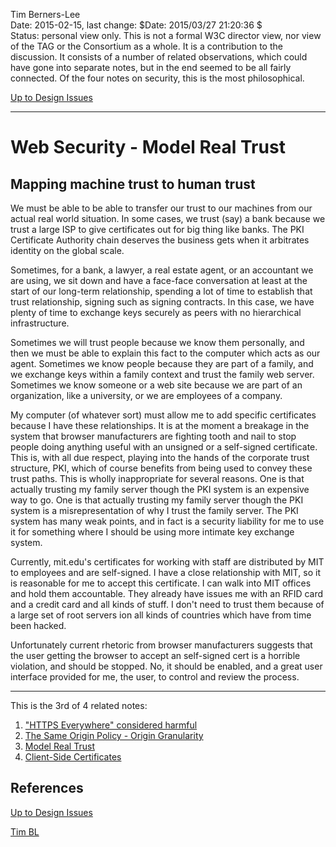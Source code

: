 Tim Berners-Lee  
Date: 2015-02-15, last change: $Date: 2015/03/27 21:20:36 $  
Status: personal view only. This is not a formal W3C director view, nor view
of the TAG or the Consortium as a whole. It is a contribution to the
discussion. It consists of a number of related observations, which could have
gone into separate notes, but in the end seemed to be all fairly connected. Of
the four notes on security, this is the most philosophical.

[Up to Design Issues](https://www.w3.org/DesignIssues/./)

* * *

#  Web Security - Model Real Trust

## Mapping machine trust to human trust

We must be able to be able to transfer our trust to our machines from our
actual real world situation. In some cases, we trust (say) a bank because we
trust a large ISP to give certificates out for big thing like banks. The PKI
Certificate Authority chain deserves the business gets when it arbitrates
identity on the global scale.

Sometimes, for a bank, a lawyer, a real estate agent, or an accountant we are
using, we sit down and have a face-face conversation at least at the start of
our long-term relationship, spending a lot of time to establish that trust
relationship, signing such as signing contracts. In this case, we have plenty
of time to exchange keys securely as peers with no hierarchical
infrastructure.

Sometimes we will trust people because we know them personally, and then we
must be able to explain this fact to the computer which acts as our agent.
Sometimes we know people because they are part of a family, and we exchange
keys within a family context and trust the family web server. Sometimes we
know someone or a web site because we are part of an organization, like a
university, or we are employees of a company.

My computer (of whatever sort) must allow me to add specific certificates
because I have these relationships. It is at the moment a breakage in the
system that browser manufacturers are fighting tooth and nail to stop people
doing anything useful with an unsigned or a self-signed certificate. This is,
with all due respect, playing into the hands of the corporate trust structure,
PKI, which of course benefits from being used to convey these trust paths.
This is wholly inappropriate for several reasons. One is that actually
trusting my family server though the PKI system is an expensive way to go. One
is that actually trusting my family server though the PKI system is a
misrepresentation of why I trust the family server. The PKI system has many
weak points, and in fact is a security liability for me to use it for
something where I should be using more intimate key exchange system.

Currently, mit.edu's certificates for working with staff are distributed by
MIT to employees and are self-signed. I have a close relationship with MIT, so
it is reasonable for me to accept this certificate. I can walk into MIT
offices and hold them accountable. They already have issues me with an RFID
card and a credit card and all kinds of stuff. I don't need to trust them
because of a large set of root servers ion all kinds of countries which have
from time been hacked.

Unfortunately current rhetoric from browser manufacturers suggests that the
user getting the browser to accept an self-signed cert is a horrible
violation, and should be stopped. No, it should be enabled, and a great user
interface provided for me, the user, to control and review the process.

* * *

This is the 3rd of 4 related notes:

  1. ["HTTPS Everywhere" considered harmful](https://www.w3.org/DesignIssues/Security-NotTheS.html)
  2. [The Same Origin Policy - Origin Granularity](https://www.w3.org/DesignIssues/Security-Origin.html)
  3. [Model Real Trust](https://www.w3.org/DesignIssues/Security-ModelTrust.html)
  4. [Client-Side Certificates](https://www.w3.org/DesignIssues/Security-ClientCerts.html)

## References

[Up to Design Issues](https://www.w3.org/DesignIssues/Overview.html)

[Tim BL](https://www.w3.org/People/Berners-Lee)

